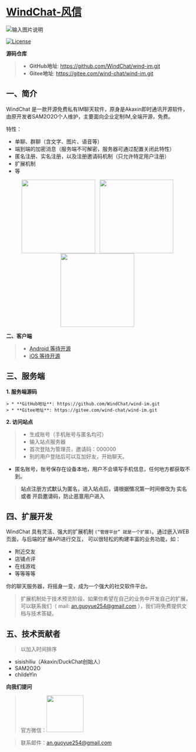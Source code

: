 
[WindChat-风信](https://gitee.com/wind-chat/wind-im/blob/master/README.md)
====

![输入图片说明](https://images.gitee.com/uploads/images/2020/0215/212822_dfebbbfe_1566564.png "屏幕截图.png")


[![License](https://img.shields.io/badge/license-apache2-blue.svg)](LICENSE)

**源码仓库**

> * **GitHub地址**: https://github.com/WindChat/wind-im.git
> * **Gitee地址**: https://gitee.com/wind-chat/wind-im.git



一、简介
----

WindChat 是一款开源免费私有IM聊天软件，原身是Akaxin即时通讯开源软件，由原开发者SAM2O2O个人维护，主要面向企业定制IM,全端开源，免费。

特性：

* 单聊、群聊（含文字、图片、语音等）
* 端到端的加密消息（服务端不可解密，服务器可通过配置关闭此特性）
* 匿名注册、实名注册，以及注册邀请码机制（只允许特定用户注册）
* 扩展机制
* 等


<p align="center">
  <img align="center" src="https://images.gitee.com/uploads/images/2019/1126/104318_e96d4636_1566564.jpeg" width="200"  /> &nbsp; <img align="center" src="https://images.gitee.com/uploads/images/2019/1126/104318_3d9b5edb_1566564.jpeg" width="200"  /> &nbsp; <img align="center" src="https://images.gitee.com/uploads/images/2019/1126/104318_3751606d_1566564.jpeg" width="200"  /> &nbsp;
</p>


**二、客户端**

> * [Android 等待开源]()
> * [iOS 等待开源]()


三、服务端
----

**1. 服务端源码**

    > * **GitHub地址**: https://github.com/WindChat/wind-im.git
    > * **Gitee地址**: https://gitee.com/wind-chat/wind-im.git


**2. 访问站点**

> * 生成账号（手机账号与匿名均可）
> * 输入站点服务器
> * 首次登陆为管理员，邀请码：000000
> * 别的用户登陆后可以互加好友，开始聊天。

* 匿名账号，账号保存在设备本地，用户不会填写手机信息，任何地方都获取不到。

> **站点注册方式默认为匿名，进入站点后，请根据情况第一时间修改为 实名 或者 开启邀请码，防止恶意用户进入**



四、扩展开发
----

WindChat 具有灵活、强大的扩展机制 `(“管理平台” 就是一个扩展)`。通过嵌入WEB页面，与后端的扩展API进行交互， 可以很轻松的构建丰富的业务功能，如：

* 附近交友
* 店铺点评
* 在线游戏
* 等等等等

你的聊天服务器，将摇身一变，成为一个强大的社交软件平台。

> 扩展机制处于技术预览阶段，如果你希望在自己的业务中开发自己的扩展，可以联系我们（ mail: an.guoyue254@gmail.com ），我们将免费提供文档与技术答疑。



五、技术贡献者
----

> 以加入时间排序

* sisishiliu（Akaxin/DuckChat创始人）
* SAM2O2O
* childeYin


**向我们提问**

> 官方微信：<img src="https://images.gitee.com/uploads/images/2020/0215/213526_62461f9d_1566564.png" width=100>

> 联系邮件：an.guoyue254@gmail.com
